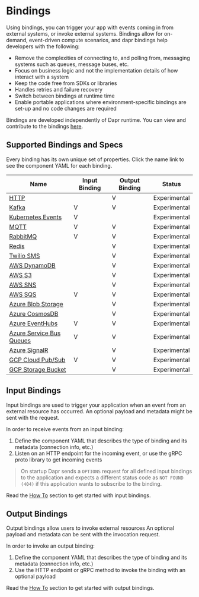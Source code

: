 # Bindings

Using bindings, you can trigger your app with events coming in from external systems, or invoke external systems.
Bindings allow for on-demand, event-driven compute scenarios, and dapr bindings help developers with the following:

* Remove the complexities of connecting to, and polling from, messaging systems such as queues, message buses, etc.
* Focus on business logic and not the implementation details of how interact with a system
* Keep the code free from SDKs or libraries
* Handles retries and failure recovery
* Switch between bindings at runtime time
* Enable portable applications where environment-specific bindings are set-up and no code changes are required

Bindings are developed independently of Dapr runtime. You can view and contribute to the bindings [here](https://github.com/dapr/components-contrib/tree/master/bindings).

## Supported Bindings and Specs

Every binding has its own unique set of properties. Click the name link to see the component YAML for each binding.

| Name  | Input Binding | Output Binding | Status
| ------------- | -------------- | -------------  | ------------- |
| [HTTP](./specs/http.md) |  | V | Experimental |
| [Kafka](./specs/kafka.md) | V | V | Experimental |
| [Kubernetes Events](./specs/kubernetes.md) | V |  | Experimental |
| [MQTT](./specs/mqtt.md) | V | V | Experimental |
| [RabbitMQ](./specs/rabbitmq.md) | V  | V | Experimental |
| [Redis](./specs/redis.md) |  | V | Experimental |
| [Twilio SMS](./specs/twilio.md) | | V | Experimental |
| [AWS DynamoDB](./specs/dynamodb.md) | | V | Experimental |
| [AWS S3](./specs/s3.md) | | V | Experimental |
| [AWS SNS](./specs/sns.md) |  | V | Experimental |
| [AWS SQS](./specs/sqs.md) | V | V | Experimental |
| [Azure Blob Storage](./specs/blobstorage.md) | | V | Experimental |
| [Azure CosmosDB](./specs/cosmosdb.md) | | V | Experimental |
| [Azure EventHubs](./specs/eventhubs.md) | V | V | Experimental |
| [Azure Service Bus Queues](./specs/servicebusqueues.md) | V | V | Experimental |
| [Azure SignalR](./specs/signalr.md) | | V | Experimental |
| [GCP Cloud Pub/Sub](./specs/gcppubsub.md) | V | V | Experimental |
| [GCP Storage Bucket](./specs/gcpbucket.md)  | | V | Experimental |

## Input Bindings

Input bindings are used to trigger your application when an event from an external resource has occurred.
An optional payload and metadata might be sent with the request.

In order to receive events from an input binding:

1. Define the component YAML that describes the type of binding and its metadata (connection info, etc.)
2. Listen on an HTTP endpoint for the incoming event, or use the gRPC proto library to get incoming events

> On startup Dapr sends a ```OPTIONS``` request for all defined input bindings to the application and expects a different status code as ```NOT FOUND (404)``` if this application wants to subscribe to the binding.

Read the [How To](../../howto) section to get started with input bindings.

## Output Bindings

Output bindings allow users to invoke external resources
An optional payload and metadata can be sent with the invocation request.

In order to invoke an output binding:

1. Define the component YAML that describes the type of binding and its metadata (connection info, etc.)
2. Use the HTTP endpoint or gRPC method to invoke the binding with an optional payload

 Read the [How To](../../howto) section to get started with output bindings.

